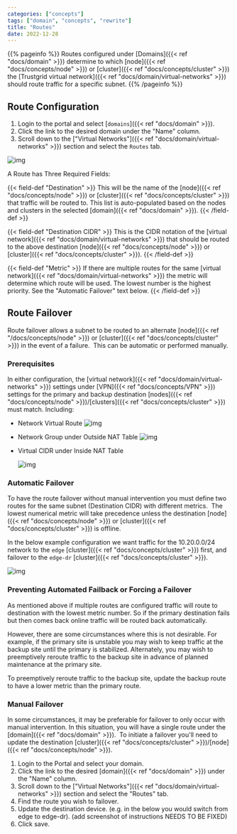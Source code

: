 ```yaml
---
categories: ["concepts"]
tags: ["domain", "concepts", "rewrite"]
title: "Routes"
date: 2022-12-28
---
```


{{% pageinfo %}}
Routes configured under [Domains]({{< ref "docs/domain" >}}) determine to which [node]({{< ref "docs/concepts/node" >}}) or [cluster]({{< ref "docs/concepts/cluster" >}}) the [Trustgrid virtual network]({{< ref "docs/domain/virtual-networks" >}}) should route traffic for a specific subnet.
{{% /pageinfo %}}

## Route Configuration

1. Login to the portal and select [`domains`]({{< ref "docs/domain" >}}).
2. Click the link to the desired domain under the "Name" column.
3. Scroll down to the ["Virtual Networks"]({{< ref "docs/domain/virtual-networks" >}}) section and select the `Routes` tab.

![img](/docs/domain/routes-list.png)

A Route has Three Required Fields:

{{< field-def "Destination" >}}
This will be the name of the [node]({{< ref "docs/concepts/node" >}}) or [cluster]({{< ref "docs/concepts/cluster" >}}) that traffic will be routed to. This list is auto-populated based on the nodes and clusters in the selected [domain]({{< ref "docs/domain" >}}).
{{< /field-def >}}

{{< field-def "Destination CIDR" >}}
This is the CIDR notation of the [virtual network]({{< ref "docs/domain/virtual-networks" >}}) that should be routed to the above destination [node]({{< ref "docs/concepts/node" >}}) or [cluster]({{< ref "docs/concepts/cluster" >}}).
{{< /field-def >}}

{{< field-def "Metric" >}}
If there are multiple routes for the same [virtual network]({{< ref "docs/domain/virtual-networks" >}}) the metric will determine which route will be used. The lowest number is the highest priority. See the "Automatic Failover" text below.
{{< /field-def >}}

## Route Failover 

Route failover allows a subnet to be routed to an alternate [node]({{< ref "/docs/concepts/node" >}}) or [cluster]({{< ref "docs/concepts/cluster" >}}) in the event of a failure.  This can be automatic or performed manually.

### Prerequisites 

In either configuration, the [virtual network]({{< ref "docs/domain/virtual-networks" >}}) settings under [VPN]({{< ref "docs/concepts/VPN" >}}) settings for the primary and backup destination [nodes]({{< ref "docs/concepts/node" >}})/[clusters]({{< ref "docs/concepts/cluster" >}}) must match. Including:

- Network Virtual Route
  ![img](/docs/domain/virtual-network-route1.png)

- Network Group under Outside NAT Table
  ![img](/docs/domain/outside-nat-table.png)

- Virtual CIDR under Inside NAT Table

  ![img](/docs/domain/inside-nat-table.png)

### Automatic Failover

To have the route failover without manual intervention you must define two routes for the same subnet (Destination CIDR) with different metrics.  The lowest numerical metric will take precedence unless the destination [node]({{< ref "docs/concepts/node" >}}) or [cluster]({{< ref "docs/concepts/cluster" >}}) is offline.

In the below example configuration we want traffic for the 10.20.0.0/24 network to the `edge` [cluster]({{< ref "docs/concepts/cluster" >}}) first, and failover to the `edge-dr` [cluster]({{< ref "docs/concepts/cluster" >}}).

![img](/docs/domain/automatic-failover.png)

### Preventing Automated Failback or Forcing a Failover

As mentioned above if multiple routes are configured traffic will route to destination with the lowest metric number. So if the primary destination fails but then comes back online traffic will be routed back automatically.

However, there are some circumstances where this is not desirable. For example, if the primary site is unstable you may wish to keep traffic at the backup site until the primary is stabilized. Alternately, you may wish to preemptively reroute traffic to the backup site in advance of planned maintenance at the primary site.

To preemptively reroute traffic to the backup site, update the backup route to have a lower metric than the primary route.

### Manual Failover

In some circumstances, it may be preferable for failover to only occur with manual intervention. In this situation, you will have a single route under the [domain]({{< ref "docs/domain" >}}).  To initiate a failover you'll need to update the destination [cluster]({{< ref "docs/concepts/cluster" >}})/[node]({{< ref "docs/concepts/node" >}}).

1. Login to the Portal and select your domain.
2. Click the link to the desired [domain]({{< ref "docs/domain" >}}) under the "Name" column.
3. Scroll down to the ["Virtual Networks"]({{< ref "docs/domain/virtual-networks" >}}) section and select the "Routes" tab.
4. Find the route you wish to failover.
5. Update the destination device. (e.g. in the below you would switch from edge to edge-dr).
   (add screenshot of instructions NEEDS TO BE FIXED)
6. Click save.
